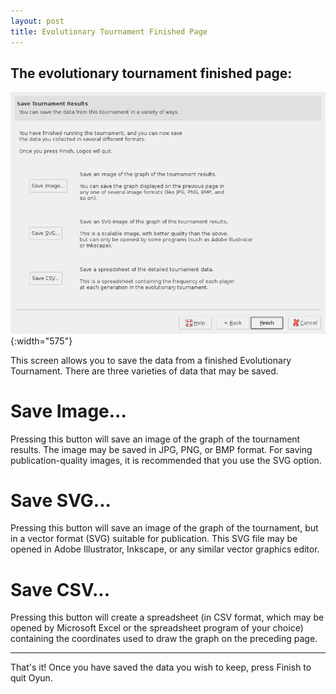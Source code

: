 ```yaml
---
layout: post
title: Evolutionary Tournament Finished Page
---
```


  The evolutionary tournament finished page:
 --------------------------------------------------------------
  ![Screenshot](images/evofinishpage.png){:width="575"}


This screen allows you to save the data from a finished Evolutionary
Tournament.  There are three varieties of data that may be saved.

Save Image...
=============

Pressing this button will save an image of the graph of the tournament
results.  The image may be saved in JPG, PNG, or BMP format.  For
saving publication-quality images, it is recommended that you use the
SVG option.

Save SVG...
===========

Pressing this button will save an image of the graph of the
tournament, but in a vector format (SVG) suitable for publication.
This SVG file may be opened in Adobe Illustrator, Inkscape, or any
similar vector graphics editor.

Save CSV...
===========

Pressing this button will create a spreadsheet (in CSV format, which
may be opened by Microsoft Excel or the spreadsheet program of your
choice) containing the coordinates used to draw the graph on the
preceding page.

- - -

That's it!  Once you have saved the data you wish to keep, press
Finish to quit Oyun.

